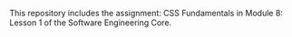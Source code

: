This repository includes the assignment: CSS Fundamentals in Module 8: Lesson 1 of the Software Engineering Core.